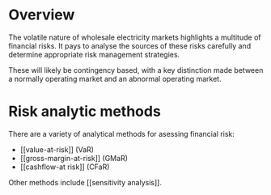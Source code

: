 # Overview
The volatile nature of wholesale electricity markets highlights a multitude of financial risks. It pays to analyse the sources of these risks carefully and determine appropriate risk management strategies.

These will likely be contingency based, with a key distinction made between a normally operating market and an abnormal operating market.

# Risk analytic methods
There are a variety of analytical methods for asessing financial risk:
- [[value-at-risk]] (VaR)
- [[gross-margin-at-risk]] (GMaR)
- [[cashflow-at risk]] (CFaR)

Other methods include [[sensitivity analysis]]. 